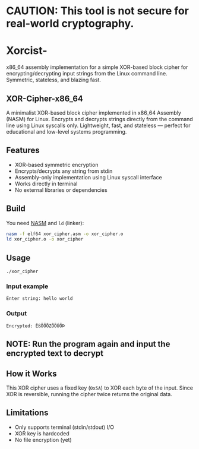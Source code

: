 # CAUTION: This tool is not secure for real-world cryptography.
# Xorcist-
x86_64 assembly implementation for a simple XOR-based block cipher for encrypting/decrypting input strings from the Linux command line. Symmetric, stateless, and blazing fast.

## XOR-Cipher-x86_64

A minimalist XOR-based block cipher implemented in x86_64 Assembly (NASM) for Linux. Encrypts and decrypts strings directly from the command line using Linux syscalls only. Lightweight, fast, and stateless — perfect for educational and low-level systems programming.

## Features

- XOR-based symmetric encryption
- Encrypts/decrypts any string from stdin
- Assembly-only implementation using Linux syscall interface
- Works directly in terminal
- No external libraries or dependencies

## Build

You need [NASM](https://www.nasm.us/) and `ld` (linker):

```bash
nasm -f elf64 xor_cipher.asm -o xor_cipher.o
ld xor_cipher.o -o xor_cipher

```
## Usage
`./xor_cipher`

### Input example
`Enter string:
hello world`

### Output
`Encrypted:
ÊßÖÖÕZÕÖÚÖÞ`

## NOTE: Run the program again and input the encrypted text to decrypt

## How it Works
This XOR cipher uses a fixed key (`0x5A`) to XOR each byte of the input. Since XOR is reversible, running the cipher twice returns the original data.

## Limitations
- Only supports terminal (stdin/stdout) I/O
- XOR key is hardcoded
- No file encryption (yet)


